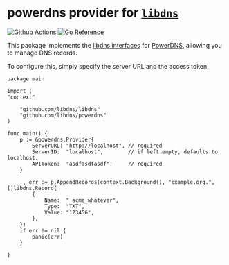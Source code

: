 powerdns provider for [`libdns`](https://github.com/libdns/libdns)
=======================

[![Github Actions](https://github.com/libdns/powerdns/actions/workflows/go.yml/badge.svg)](https://github.com/libdns/powerdns/actions/workflows/go.yml)
[![Go Reference](https://pkg.go.dev/badge/test.svg)](https://pkg.go.dev/github.com/libdns/powerdns)

This package implements the [libdns interfaces](https://github.com/libdns/libdns) for 
[PowerDNS](https://powerdns.com/), allowing you to 
manage DNS records.

To configure this, simply specify the server URL and the access token. 


    package main
    
    import (
    "context"
    
        "github.com/libdns/libdns"
        "github.com/libdns/powerdns"
    )

    func main() {
        p := &powerdns.Provider{
            ServerURL: "http://localhost", // required
            ServerID:  "localhost",        // if left empty, defaults to localhost.
            APIToken:  "asdfasdfasdf",     // required
        }
    
        _, err := p.AppendRecords(context.Background(), "example.org.", []libdns.Record{
            {
                Name:  "_acme_whatever",
                Type:  "TXT",
                Value: "123456",
            },
        })
        if err != nil {
            panic(err)
        }
    
    }


